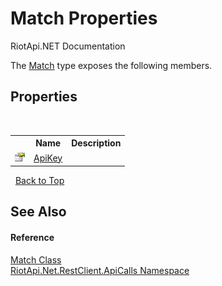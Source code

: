 # Match Properties
RiotApi.NET Documentation 

The <a href="523fe4af-a803-7743-9bbf-e0e56666cf23">Match</a> type exposes the following members.


## Properties
&nbsp;<table><tr><th></th><th>Name</th><th>Description</th></tr><tr><td>![Public property](media/pubproperty.gif "Public property")</td><td><a href="0410510c-5147-9e9e-f05b-2846c2dc1250">ApiKey</a></td><td /></tr></table>&nbsp;
<a href="#match-properties">Back to Top</a>

## See Also


#### Reference
<a href="523fe4af-a803-7743-9bbf-e0e56666cf23">Match Class</a><br /><a href="ce503962-9d76-4097-585e-86aa8997f5c3">RiotApi.Net.RestClient.ApiCalls Namespace</a><br />